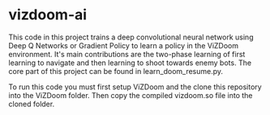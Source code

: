 # vizdoom-ai

This code in this project trains a deep convolutional neural network using Deep Q Networks or Gradient Policy to learn a policy in the ViZDoom environment. It's main contributions are the two-phase learning of first learning to navigate and then learning to shoot towards enemy bots. The core part of this project can be found in learn_doom_resume.py.

To run this code you must first setup ViZDoom and the clone this repository into the ViZDoom folder. Then copy the compiled vizdoom.so file into the cloned folder.
